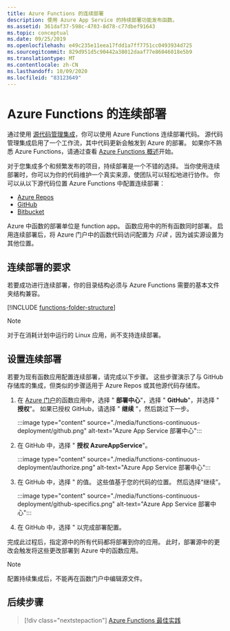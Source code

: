 ```yaml
---
title: Azure Functions 的连续部署
description: 使用 Azure App Service 的持续部署功能发布函数。
ms.assetid: 361daf37-598c-4703-8d78-c77dbef91643
ms.topic: conceptual
ms.date: 09/25/2019
ms.openlocfilehash: e49c235e11eea17fdd1a7ff7751cc0493934d725
ms.sourcegitcommit: 829d951d5c90442a38012daaf77e86046018e5b9
ms.translationtype: MT
ms.contentlocale: zh-CN
ms.lasthandoff: 10/09/2020
ms.locfileid: "83123649"
---
```

# <a name="continuous-deployment-for-azure-functions"></a>Azure Functions 的连续部署

通过使用 [源代码管理集成](functions-deployment-technologies.md#source-control)，你可以使用 Azure Functions 连续部署代码。 源代码管理集成启用了一个工作流，其中代码更新会触发到 Azure 的部署。 如果你不熟悉 Azure Functions，请通过查看 [Azure Functions 概述](functions-overview.md)开始。

对于您集成多个和频繁发布的项目，持续部署是一个不错的选择。 当你使用连续部署时，你可以为你的代码维护一个真实来源，使团队可以轻松地进行协作。 你可以从以下源代码位置 Azure Functions 中配置连续部署：

* [Azure Repos](https://azure.microsoft.com/services/devops/repos/)
* [GitHub](https://github.com)
* [Bitbucket](https://bitbucket.org/)

Azure 中函数的部署单位是 function app。 函数应用中的所有函数同时部署。 启用连续部署后，将 Azure 门户中的函数代码访问配置为 *只读* ，因为诚实源设置为其他位置。

## <a name="requirements-for-continuous-deployment"></a>连续部署的要求

若要成功进行连续部署，你的目录结构必须与 Azure Functions 需要的基本文件夹结构兼容。

[!INCLUDE [functions-folder-structure](../../includes/functions-folder-structure.md)]

>[!NOTE]  
> 对于在消耗计划中运行的 Linux 应用，尚不支持连续部署。 

## <a name="set-up-continuous-deployment"></a><a name="credentials"></a>设置连续部署

若要为现有函数应用配置连续部署，请完成以下步骤。 这些步骤演示了与 GitHub 存储库的集成，但类似的步骤适用于 Azure Repos 或其他源代码存储库。

1. 在 [Azure 门户](https://portal.azure.com)的函数应用中，选择 " **部署中心**"，选择 " **GitHub**"，并选择 " **授权**"。 如果已授权 GitHub，请选择 " **继续** "，然后跳过下一步。 

    :::image type="content" source="./media/functions-continuous-deployment/github.png" alt-text="Azure App Service 部署中心&quot;:::

3. 在 GitHub 中，选择 " **授权 AzureAppService**"。

    :::image type="content" source="./media/functions-continuous-deployment/authorize.png" alt-text="Azure App Service 部署中心&quot;:::

3. 在 GitHub 中，选择 " 的值。 这些值基于您的代码的位置。 然后选择“继续”。

    :::image type="content" source="./media/functions-continuous-deployment/github-specifics.png" alt-text="Azure App Service 部署中心&quot;:::

3. 在 GitHub 中，选择 " 以完成部署配置。

完成此过程后，指定源中的所有代码都将部署到你的应用。 此时，部署源中的更改会触发将这些更改部署到 Azure 中的函数应用。

> [!NOTE]
> 配置持续集成后，不能再在函数门户中编辑源文件。

## <a name="next-steps"></a>后续步骤

> [!div class="nextstepaction"]
> [Azure Functions 最佳实践](functions-best-practices.md)

